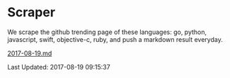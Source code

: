 # Scraper

We scrape the github trending page of these languages: go, python, javascript, swift, objective-c, ruby, and push a markdown result everyday.

[2017-08-19.md](https://github.com/henson/Scraper/blob/master/2017-08-19.md)

Last Updated: 2017-08-19 09:15:37